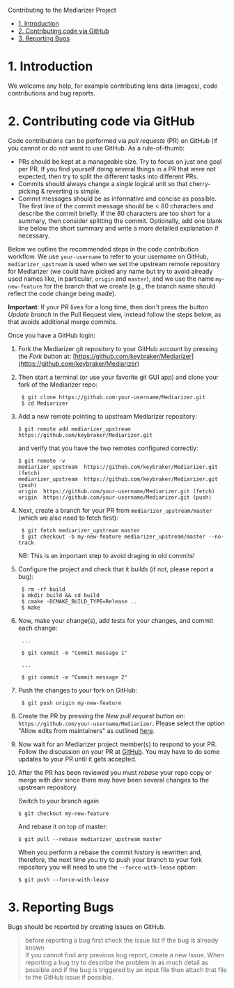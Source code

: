 Contributing to the Mediarizer Project
* [1. Introduction](#1-introduction)
* [2. Contributing code via GitHub](#2-contributing-code-via-github)
* [3. Reporting Bugs](#5-reporting-bugs)

# 1. Introduction #

We welcome any help, for example contributing lens data (images), code contributions and bug reports.

# 2. Contributing code via GitHub #

Code contributions can be performed via *pull requests* (PR) on GitHub (if you cannot or do not want to use GitHub.
As a rule-of-thumb:

- PRs should be kept at a manageable size. Try to focus on just one goal per PR. If you find yourself doing several things in a PR that were not expected,
  then try to split the different tasks into different PRs.
- Commits should always change a *single* logical unit so that cherry-picking & reverting is simple.
- Commit messages should be as informative and concise as possible. The first line of the commit message should be < 80 characters and
  describe the commit briefly. If the 80 characters are too short for a summary, then consider splitting the commit. Optionally, add one blank line
  below the short summary and write a more detailed explanation if necessary.

Below we outline the recommended steps in the code contribution workflow. We use `your-username` to refer to your username on GitHub, `mediarizer_upstream` is used when we
set the upstream remote repository for Mediarizer (we could have picked any name but try to avoid already used names like, in particular, `origin` and `master`), and
we use the name `my-new-feature` for the branch that we create (e.g., the branch name should reflect the code change being made).

**Important**: If your PR lives for a long time, then don't press the button _Update branch_ in the Pull Request view, instead follow the steps below, as
that avoids additional merge commits.

Once you have a GitHub login:

1. Fork the Mediarizer git repository to your GitHub account by pressing the _Fork_ button at: [https://github.com/keybraker/Mediarizer](https://github.com/keybraker/Mediarizer)

2. Then start a terminal (or use your favorite git GUI app) and clone your fork of the Mediarizer repo:

        $ git clone https://github.com:your-username/Mediarizer.git
        $ cd Mediarizer

3.  Add a new remote pointing to upstream Mediarizer repository:

        $ git remote add mediarizer_upstream https://github.com/keybraker/Mediarizer.git

    and verify that you have the two remotes configured correctly:

        $ git remote -v
        mediarizer_upstream  https://github.com/keybraker/Mediarizer.git (fetch)
        mediarizer_upstream  https://github.com/keybraker/Mediarizer.git (push)
        origin  https://github.com/your-username/Mediarizer.git (fetch)
        origin  https://github.com/your-username/Mediarizer.git (push)

4. Next, create a branch for your PR from `mediarizer_upstream/master` (which we also need to fetch first):

        $ git fetch mediarizer_upstream master
        $ git checkout -b my-new-feature mediarizer_upstream/master --no-track

    NB: This is an important step to avoid draging in old commits!

5. Configure the project and check that it builds (if not, please report a bug):

        $ rm -rf build
        $ mkdir build && cd build
        $ cmake -DCMAKE_BUILD_TYPE=Release ..
        $ make

6. Now, make your change(s), add tests for your changes, and commit each change:

        ...

        $ git commit -m "Commit message 1"

        ...

        $ git commit -m "Commit message 2"

7. Push the changes to your fork on GitHub:

        $ git push origin my-new-feature

8. Create the PR by pressing the _New pull request_ button on: `https://github.com/your-username/Mediarizer`. Please select the option "Allow edits from maintainers" as outlined [here](https://help.github.com/en/articles/allowing-changes-to-a-pull-request-branch-created-from-a-fork).

9. Now wait for an Mediarizer project member(s) to respond to your PR. Follow the discussion on your PR at [GitHub](https://github.com/keybraker/Mediarizer/pulls).
    You may have to do some updates to your PR until it gets accepted.

10. After the PR has been reviewed you must _rebase_ your repo copy or merge with dev since there may have been several changes to the upstream repository.

    Switch to your branch again

        $ git checkout my-new-feature

    And rebase it on top of master:

        $ git pull --rebase mediarizer_upstream master

    When you perform a rebase the commit history is rewritten and, therefore, the next time you try to push your branch to your fork repository you will need to use
    the `--force-with-lease` option:

        $ git push --force-with-lease

# 3. Reporting Bugs #

Bugs should be reported by creating Issues on GitHub.
> before reporting a bug first check the issue list if the bug is already known<br>
> If you cannot find any previous bug report, create a new Issue. When reporting a bug try to describe the problem in as much detail as possible and if the bug is triggered by an input file then attach that file to the GitHub issue if possible.
